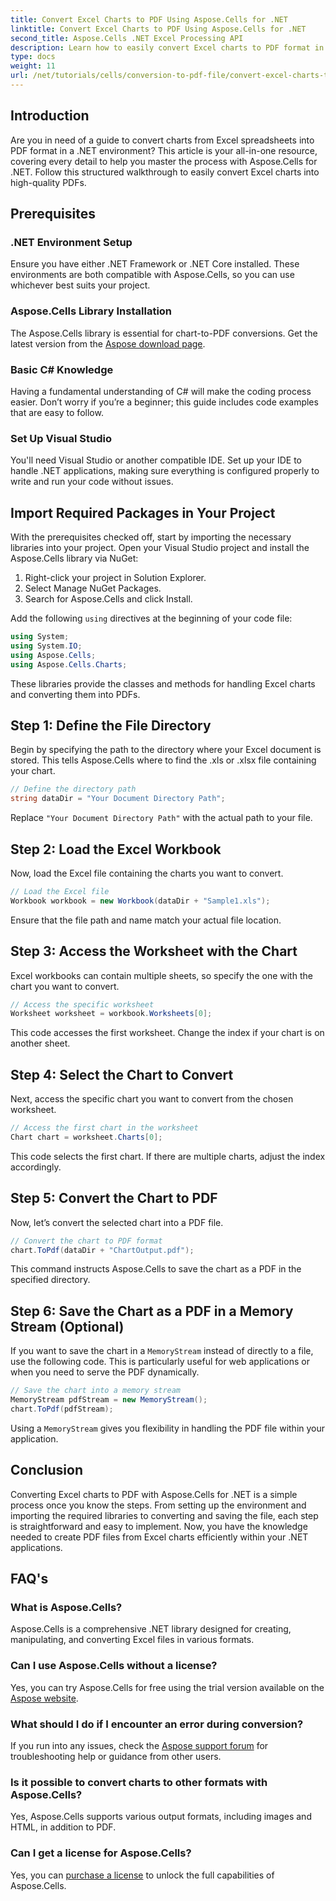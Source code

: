 ```yaml
---
title: Convert Excel Charts to PDF Using Aspose.Cells for .NET
linktitle: Convert Excel Charts to PDF Using Aspose.Cells for .NET
second_title: Aspose.Cells .NET Excel Processing API
description: Learn how to easily convert Excel charts to PDF format in .NET using Aspose.Cells. Our step-by-step guide covers prerequisites, setup, code samples, and FAQs.
type: docs
weight: 11
url: /net/tutorials/cells/conversion-to-pdf-file/convert-excel-charts-to-pdf/
---
```

## Introduction

Are you in need of a guide to convert charts from Excel spreadsheets into PDF format in a .NET environment? This article is your all-in-one resource, covering every detail to help you master the process with Aspose.Cells for .NET. Follow this structured walkthrough to easily convert Excel charts into high-quality PDFs.

## Prerequisites

### .NET Environment Setup
Ensure you have either .NET Framework or .NET Core installed. These environments are both compatible with Aspose.Cells, so you can use whichever best suits your project.

### Aspose.Cells Library Installation
The Aspose.Cells library is essential for chart-to-PDF conversions. Get the latest version from the [Aspose download page](https://releases.aspose.com/cells/net/).

### Basic C# Knowledge
Having a fundamental understanding of C# will make the coding process easier. Don’t worry if you’re a beginner; this guide includes code examples that are easy to follow.

### Set Up Visual Studio
You'll need Visual Studio or another compatible IDE. Set up your IDE to handle .NET applications, making sure everything is configured properly to write and run your code without issues.

## Import Required Packages in Your Project

With the prerequisites checked off, start by importing the necessary libraries into your project. Open your Visual Studio project and install the Aspose.Cells library via NuGet:

1. Right-click your project in Solution Explorer.
2. Select Manage NuGet Packages.
3. Search for Aspose.Cells and click Install.

Add the following `using` directives at the beginning of your code file:

```csharp
using System;
using System.IO;
using Aspose.Cells;
using Aspose.Cells.Charts;
```

These libraries provide the classes and methods for handling Excel charts and converting them into PDFs.

## Step 1: Define the File Directory

Begin by specifying the path to the directory where your Excel document is stored. This tells Aspose.Cells where to find the .xls or .xlsx file containing your chart.

```csharp
// Define the directory path
string dataDir = "Your Document Directory Path";
```

Replace `"Your Document Directory Path"` with the actual path to your file.

## Step 2: Load the Excel Workbook

Now, load the Excel file containing the charts you want to convert.

```csharp
// Load the Excel file
Workbook workbook = new Workbook(dataDir + "Sample1.xls");
```

Ensure that the file path and name match your actual file location.

## Step 3: Access the Worksheet with the Chart

Excel workbooks can contain multiple sheets, so specify the one with the chart you want to convert.

```csharp
// Access the specific worksheet
Worksheet worksheet = workbook.Worksheets[0];
```

This code accesses the first worksheet. Change the index if your chart is on another sheet.

## Step 4: Select the Chart to Convert

Next, access the specific chart you want to convert from the chosen worksheet.

```csharp
// Access the first chart in the worksheet
Chart chart = worksheet.Charts[0];
```

This code selects the first chart. If there are multiple charts, adjust the index accordingly.

## Step 5: Convert the Chart to PDF

Now, let’s convert the selected chart into a PDF file.

```csharp
// Convert the chart to PDF format
chart.ToPdf(dataDir + "ChartOutput.pdf");
```

This command instructs Aspose.Cells to save the chart as a PDF in the specified directory.

## Step 6: Save the Chart as a PDF in a Memory Stream (Optional)

If you want to save the chart in a `MemoryStream` instead of directly to a file, use the following code. This is particularly useful for web applications or when you need to serve the PDF dynamically.

```csharp
// Save the chart into a memory stream
MemoryStream pdfStream = new MemoryStream();
chart.ToPdf(pdfStream);
```

Using a `MemoryStream` gives you flexibility in handling the PDF file within your application.

## Conclusion

Converting Excel charts to PDF with Aspose.Cells for .NET is a simple process once you know the steps. From setting up the environment and importing the required libraries to converting and saving the file, each step is straightforward and easy to implement. Now, you have the knowledge needed to create PDF files from Excel charts efficiently within your .NET applications.

## FAQ's

### What is Aspose.Cells?

Aspose.Cells is a comprehensive .NET library designed for creating, manipulating, and converting Excel files in various formats.

### Can I use Aspose.Cells without a license?

Yes, you can try Aspose.Cells for free using the trial version available on the [Aspose website](https://releases.aspose.com/cells/net/).

### What should I do if I encounter an error during conversion?

If you run into any issues, check the [Aspose support forum](https://forum.aspose.com/c/cells/9) for troubleshooting help or guidance from other users.

### Is it possible to convert charts to other formats with Aspose.Cells?

Yes, Aspose.Cells supports various output formats, including images and HTML, in addition to PDF.

### Can I get a license for Aspose.Cells?

Yes, you can [purchase a license](https://purchase.conholdate.com/buy) to unlock the full capabilities of Aspose.Cells.
